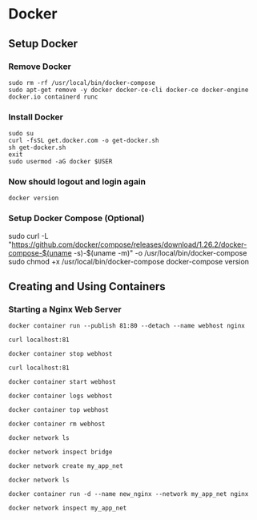# Docker

## Setup Docker

### Remove Docker
```
sudo rm -rf /usr/local/bin/docker-compose
sudo apt-get remove -y docker docker-ce-cli docker-ce docker-engine docker.io containerd runc
```

### Install Docker
```
sudo su
curl -fsSL get.docker.com -o get-docker.sh
sh get-docker.sh
exit
sudo usermod -aG docker $USER
```

### Now should logout and login again
```
docker version
```

### Setup Docker Compose (Optional)
sudo curl -L "https://github.com/docker/compose/releases/download/1.26.2/docker-compose-$(uname -s)-$(uname -m)" -o /usr/local/bin/docker-compose
sudo chmod +x /usr/local/bin/docker-compose
docker-compose version

## Creating and Using Containers

### Starting a Nginx Web Server
```
docker container run --publish 81:80 --detach --name webhost nginx
```

```
curl localhost:81
```

```
docker container stop webhost
```

```
curl localhost:81
```

```
docker container start webhost
```

```
docker container logs webhost
```

```
docker container top webhost
```

```
docker container rm webhost
```

```
docker network ls
```

```
docker network inspect bridge
```

```
docker network create my_app_net
```

```
docker network ls
```

```
docker container run -d --name new_nginx --network my_app_net nginx
```

```
docker network inspect my_app_net
```
